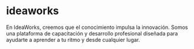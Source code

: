 # ideaworks
En IdeaWorks, creemos que el conocimiento impulsa la innovación. Somos una plataforma de capacitación y desarrollo profesional diseñada para ayudarte a aprender a tu ritmo y desde cualquier lugar.
